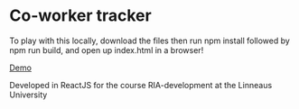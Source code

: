 # Co-worker tracker 
To play with this locally, download the files then run npm install followed by npm run build, and open up index.html in a browser!

[Demo](http://swoot1.github.io/ria2015/#/workplaces)

Developed in ReactJS for the course RIA-development at the Linneaus University
